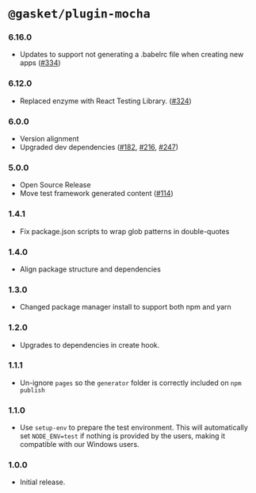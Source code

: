 # `@gasket/plugin-mocha`

### 6.16.0

- Updates to support not generating a .babelrc file when creating new apps ([#334])

### 6.12.0

- Replaced enzyme with React Testing Library. ([#324])

### 6.0.0

- Version alignment
- Upgraded dev dependencies ([#182], [#216], [#247])

### 5.0.0

- Open Source Release
- Move test framework generated content ([#114])

### 1.4.1

- Fix package.json scripts to wrap glob patterns in double-quotes

### 1.4.0

- Align package structure and dependencies

### 1.3.0

- Changed package manager install to support both npm and yarn

### 1.2.0

- Upgrades to dependencies in create hook.

### 1.1.1

- Un-ignore `pages` so the `generator` folder is correctly included on `npm publish`

### 1.1.0

- Use `setup-env` to prepare the test environment. This will automatically set
  `NODE_ENV=test` if nothing is provided by the users, making it compatible
  with our Windows users.

### 1.0.0

- Initial release.


[#114]: https://github.com/godaddy/gasket/pull/114
[#182]: https://github.com/godaddy/gasket/pull/182
[#216]: https://github.com/godaddy/gasket/pull/216
[#247]: https://github.com/godaddy/gasket/pull/247
[#324]: https://github.com/godaddy/gasket/pull/324
[#334]: https://github.com/godaddy/gasket/pull/334
